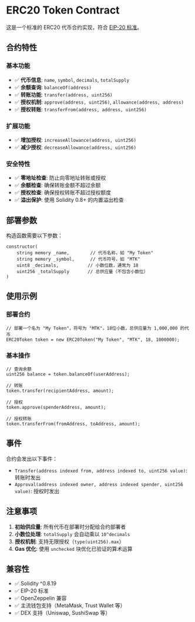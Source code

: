 # ERC20 Token Contract

这是一个标准的 ERC20 代币合约实现，符合 [EIP-20 标准](https://eips.ethereum.org/EIPS/eip-20)。

## 合约特性

### 基本功能

- ✅ **代币信息**: `name`, `symbol`, `decimals`, `totalSupply`
- ✅ **余额查询**: `balanceOf(address)`
- ✅ **转账功能**: `transfer(address, uint256)`
- ✅ **授权机制**: `approve(address, uint256)`, `allowance(address, address)`
- ✅ **授权转账**: `transferFrom(address, address, uint256)`

### 扩展功能

- ✅ **增加授权**: `increaseAllowance(address, uint256)`
- ✅ **减少授权**: `decreaseAllowance(address, uint256)`

### 安全特性

- ✅ **零地址检查**: 防止向零地址转账或授权
- ✅ **余额检查**: 确保转账金额不超过余额
- ✅ **授权检查**: 确保授权转账不超过授权额度
- ✅ **溢出保护**: 使用 Solidity 0.8+ 的内置溢出检查

## 部署参数

构造函数需要以下参数：

```solidity
constructor(
    string memory _name,        // 代币名称，如 "My Token"
    string memory _symbol,      // 代币符号，如 "MTK"
    uint8 _decimals,           // 小数位数，通常为 18
    uint256 _totalSupply       // 总供应量（不包含小数位）
)
```

## 使用示例

### 部署合约

```solidity
// 部署一个名为 "My Token"，符号为 "MTK"，18位小数，总供应量为 1,000,000 的代币
ERC20Token token = new ERC20Token("My Token", "MTK", 18, 1000000);
```

### 基本操作

```solidity
// 查询余额
uint256 balance = token.balanceOf(userAddress);

// 转账
token.transfer(recipientAddress, amount);

// 授权
token.approve(spenderAddress, amount);

// 授权转账
token.transferFrom(fromAddress, toAddress, amount);
```

## 事件

合约会发出以下事件：

- `Transfer(address indexed from, address indexed to, uint256 value)`: 转账时发出
- `Approval(address indexed owner, address indexed spender, uint256 value)`: 授权时发出

## 注意事项

1. **初始供应量**: 所有代币在部署时分配给合约部署者
2. **小数位处理**: `totalSupply` 会自动乘以 `10^decimals`
3. **授权机制**: 支持无限授权（`type(uint256).max`）
4. **Gas 优化**: 使用 `unchecked` 块优化已验证的算术运算

## 兼容性

- ✅ Solidity ^0.8.19
- ✅ EIP-20 标准
- ✅ OpenZeppelin 兼容
- ✅ 主流钱包支持（MetaMask, Trust Wallet 等）
- ✅ DEX 支持（Uniswap, SushiSwap 等）
